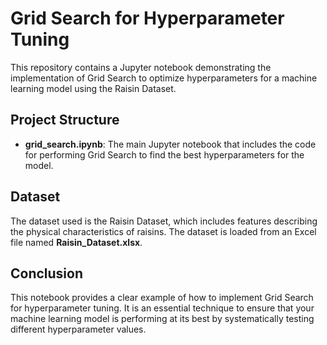 # Grid Search for Hyperparameter Tuning
This repository contains a Jupyter notebook demonstrating the implementation of Grid Search to optimize hyperparameters for a machine learning model using the Raisin Dataset.

## Project Structure
- **grid_search.ipynb**: The main Jupyter notebook that includes the code for performing Grid Search to find the best hyperparameters for the model.


## Dataset
The dataset used is the Raisin Dataset, which includes features describing the physical characteristics of raisins. The dataset is loaded from an Excel file named **Raisin_Dataset.xlsx**.

## Conclusion
This notebook provides a clear example of how to implement Grid Search for hyperparameter tuning. It is an essential technique to ensure that your machine learning model is performing at its best by systematically testing different hyperparameter values.
